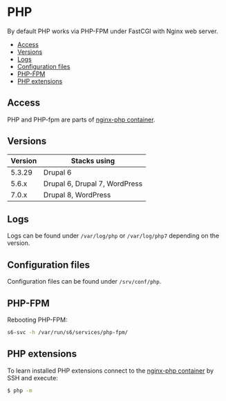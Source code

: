 # PHP

By default PHP works via PHP-FPM under FastCGI with Nginx web server.  

* [Access](#access)
* [Versions](#versions)
* [Logs](#logs)
* [Configuration files](#configuration-files)
* [PHP-FPM](#php-fpm)
* [PHP extensions](#php-extensions)

## Access

PHP and PHP-fpm are parts of [nginx-php container](README.md).

## Versions

| Version | Stacks using |
| ------ | ----------------------------- |
| 5.3.29 | Drupal 6                      | 
| 5.6.x  | Drupal 6, Drupal 7, WordPress | 
| 7.0.x  | Drupal 8, WordPress           |

## Logs

Logs can be found under `/var/log/php` or `/var/log/php7` depending on the version.

## Configuration files

Configuration files can be found under `/srv/conf/php`.

## PHP-FPM

Rebooting PHP-FPM:
```bash
s6-svc -h /var/run/s6/services/php-fpm/
```

## PHP extensions 

To learn installed PHP extensions connect to the [nginx-php container](README.md) by SSH and execute:
```bash
$ php -m
```